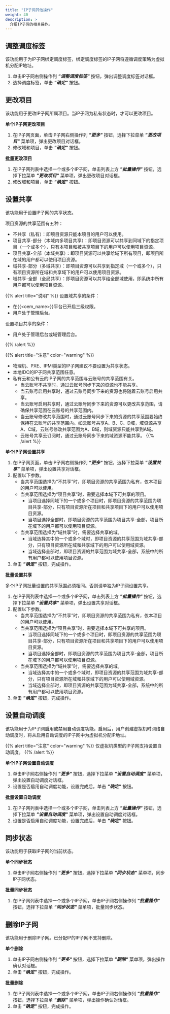 ```yaml
---
title: "IP子网其他操作"
weight: 40
description: >
  介绍IP子网的相关操作。
---
```


## 调整调度标签

该功能用于为IP子网绑定调度标签，绑定调度标签的IP子网将遵循调度策略为虚拟机分配IP地址。

1. 单击IP子网右侧操作列 **_"调整调度标签"_** 按钮，弹出调整调度标签对话框。
2. 选择调度标签，单击 **_"确定"_** 按钮。

## 更改项目

该功能用于更改IP子网所属项目。当IP子网为私有状态时，才可以更改项目。

**单个IP子网更改项目**

1. 在IP子网页面，单击IP子网右侧操作列 **_"更多"_** 按钮，选择下拉菜单 **_"更改项目"_** 菜单项，弹出更改项目对话框。
2. 修改域和项目，单击 **_"确定"_** 按钮。

**批量更改项目**

1. 在IP子网列表中选择一个或多个IP子网，单击列表上方 **_"批量操作"_** 按钮，选择下拉菜单 **_"更改项目"_** 菜单项，弹出更改项目对话框。
2. 修改域和项目，单击 **_"确定"_** 按钮。

## 设置共享

该功能用于设置IP子网的共享状态。

项目资源的共享范围有五种：

- 不共享（私有）：即项目资源只能本项目的用户可以使用。
- 项目共享-部分（本域内多项目共享）：即项目资源可以共享到同域下的指定项目（一个或多个），只有本项目和被共享项目下的用户可以使用项目资源。
- 项目共享-全部（本域共享）：即项目资源可以共享给域下所有项目，即项目所在域的用户都可以使用项目资源。
- 域共享-部分（多域共享）：即项目资源可以共享到指定域（一个或多个），只有项目资源所在域和共享域下的用户可以使用项目资源。
- 域共享-全部（全局共享）：即项目资源可以共享给全部域使用，即系统中所有用户都可以使用项目资源。

{{% alert title="说明" %}}
设置域共享的条件：

- 在{{<oem_name>}}平台已开启三级权限。
- 用户处于管理后台。

设置项目共享的条件：

- 用户处于管理后台或域管理后台。

{{% /alert %}}

{{% alert title="注意" color="warning" %}}
- 物理机、PXE、IPMI类型的IP子网建议不要设置为共享状态。
- 本地IDC的IP子网共享范围任意。
- 私有云和公有云的IP子网的共享范围与云账号的共享范围有关。
    - 当云账号不共享时，通过云账号同步下来的资源也不能共享。
    - 当云账号启用共享时，通过云账号同步下来的资源也将随着云账号启用共享。
    - 当云账号启用共享时，通过云账号同步下来的资源可以更改共享范围，请确保共享范围在云账号的共享范围内。
    - 当云账号修改共享范围时，通过云账号同步下来的资源的共享范围要始终保持在云账号的共享范围内。如云账号共享A、B、C、D域，域资源共享A、C域，云账号修改共享范围为A、B域，则域资源只能共享到A域。
    - 云账号共享云订阅时，通过云账号同步下来的域资源不能共享。
{{% /alert %}}


**单个IP子网设置共享**

1. 在IP子网页面，单击IP子网右侧操作列 **_"更多"_** 按钮，选择下拉菜单 **_"设置共享"_** 菜单项，弹出设置共享对话框。
2. 配置以下参数。
   - 当共享范围选择为“不共享”时，即项目资源的共享范围为私有，仅本项目的用户可以使用。
   - 当共享范围选择为“项目共享”时，需要选择本域下可共享的项目。
       - 当项目选择同域下的一个或多个项目时，即项目资源的共享范围为项目共享-部分，只有项目资源所在项目和共享项目下的用户可以使用项目资源。
       - 当项目选择全部时，即项目资源的共享范围为项目共享-全部，项目所在域下的用户都可以使用项目资源。
   - 当共享范围选择为“域共享”时，需要选择共享的域。
       - 当域选择其中的一个或多个域时，即项目资源的共享范围为域共享-部分，只有项目资源所在域和共享域下的用户可以使用域资源。
       - 当域选择全部时，即项目资源的共享范围为域共享-全部，系统中的所有用户都可以使用项目资源。
3. 单击 **_"确定"_** 按钮，完成操作。

**批量设置共享**

多个IP子网批量设置的共享范围必须相同。否则请单独为IP子网设置共享。

1. 在IP子网列表中选择一个或多个IP子网，单击列表上方 **_"批量操作"_** 按钮，选择下拉菜单 **_"设置共享"_** 菜单项，弹出设置共享对话框。
2. 配置以下参数。
   - 当共享范围选择为“不共享”时，即项目资源的共享范围为私有，仅本项目的用户可以使用。
   - 当共享范围选择为“项目共享”时，需要选择本域下可共享的项目。
       - 当项目选择同域下的一个或多个项目时，即项目资源的共享范围为项目共享-部分，只有项目资源所在项目和共享项目下的用户可以使用项目资源。
       - 当项目选择全部时，即项目资源的共享范围为项目共享-全部，项目所在域下的用户都可以使用项目资源。
   - 当共享范围选择为“域共享”时，需要选择共享的域。
       - 当域选择其中的一个或多个域时，即项目资源的共享范围为域共享-部分，只有项目资源所在域和共享域下的用户可以使用域资源。
       - 当域选择全部时，即项目资源的共享范围为域共享-全部，系统中的所有用户都可以使用项目资源。
3. 单击 **_"确定"_** 按钮，完成操作。

## 设置自动调度

该功能用于为IP子网启用或禁用自动调度功能，启用后，用户创建虚拟机时网络自动调度时，将从启用自动调度的IP子网中为虚拟机分配IP地址。

{{% alert title="注意" color="warning" %}}
仅虚拟机类型的IP子网支持设置自动调度。
{{% /alert %}}

**单个IP子网设置自动调度**

1. 单击IP子网右侧操作列 **_"更多"_** 按钮，选择下拉菜单 **_"设置自动调度"_** 菜单项，弹出设置自动调度对话框。
2. 设置是否启用自动调度功能，设置完成后，单击 **_"确定"_** 按钮。

**批量设置自动调度**

1. 在IP子网列表中选择一个或多个IP子网，单击列表上方 **_"批量操作"_** 按钮，选择下拉菜单 **_"设置自动调度"_** 菜单项，弹出设置自动调度对话框。
2. 设置是否启用自动调度功能，设置完成后，单击 **_"确定"_** 按钮。

## 同步状态

该功能用于获取IP子网的当前状态。

**单个同步状态**

1. 单击IP子网右侧操作列 **_"更多"_** 按钮，选择下拉菜单 **_"同步状态"_** 菜单项，同步IP子网状态。

**批量同步状态**

1. 在IP子网列表中选择一个或多个IP子网，单击IP子网右侧操作列 **_"批量操作"_** 按钮，选择下拉菜单 **_"同步状态"_** 菜单项，批量同步状态。

## 删除IP子网

该功能用于删除IP子网。已分配IP的IP子网不支持删除。

**单个删除**

1. 单击IP子网右侧操作列 **_"更多"_** 按钮，选择下拉菜单 **_"删除"_** 菜单项，弹出操作确认对话框。
2. 单击 **_"确定"_** 按钮，完成操作。

**批量删除**

1. 在IP子网列表中选择一个或多个IP子网，单击IP子网右侧操作列 **_"批量操作"_** 按钮，选择下拉菜单 **_"删除"_** 菜单项，弹出操作确认对话框。
2. 单击 **_"确定"_** 按钮，完成操作。

